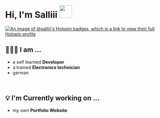 # Hi, I'm Salliii  <img src="https://media.giphy.com/media/hvRJCLFzcasrR4ia7z/giphy.gif" width="40px">

[![An image of @salliii's Holopin badges, which is a link to view their full Holopin profile](https://holopin.me/salliii)](https://holopin.io/@salliii)

## 👨🏻‍💻 I am ...
   * a self learned **Developer**
   * a trained **Electronics technician**
   * german
<br>

## 💡 I'm Currently working on ...
   * my own **Portfolio Website**
